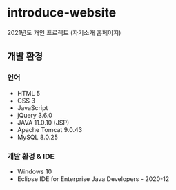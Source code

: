 # introduce-website

2021년도 개인 프로젝트 (자기소개 홈페이지)


## 개발 환경
### 언어
- HTML 5
- CSS 3
- JavaScript
- jQuery 3.6.0
- JAVA 11.0.10 (JSP)
- Apache Tomcat 9.0.43
- MySQL 8.0.25



### 개발 환경 & IDE
- Windows 10
- Eclipse IDE for Enterprise Java Developers - 2020-12

